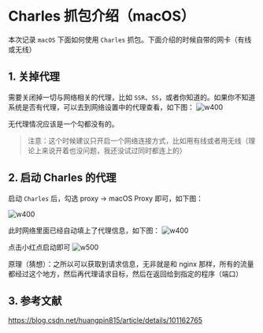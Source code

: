 # Charles 抓包介绍（macOS）

本次记录 `macOS` 下面如何使用 `Charles` 抓包。下面介绍的时候自带的网卡（有线或无线）

## 1. 关掉代理

需要关闭掉一切与网络相关的代理，比如 `SSR`、`SS`，或者你知道的。如果你不知道系统是否有代理，可以去到网络设置中的代理查看，如下图：
![w400](http://img.lsof.fun/2020-03-06-15835059347431.jpg)

无代理情况应该是一个勾都没有的。

> 注意：这个时候建议只开启一个网络连接方式，比如用有线或者用无线（理论上来说开着也没问题，我还没试过同时都连上的）

## 2. 启动 Charles 的代理

启动 `Charles` 后，勾选 proxy -> macOS Proxy 即可，如下图：

![w400](http://img.lsof.fun/2020-03-06-15835062898178.jpg)


此时网络里面已经自动填上了代理信息，如下图：
![w400](http://img.lsof.fun/2020-03-06-15835063482187.jpg)

点击小红点启动即可
![w500](http://img.lsof.fun/2020-03-06-15835066577138.jpg)

原理（猜想）：之所以可以获取到请求信息，无非就是和 nginx 那样，所有的流量都经过这个地方，然后再代理请求目标，然后在返回给到指定的程序（端口）


## 3. 参考文献
https://blog.csdn.net/huangpin815/article/details/101162765


